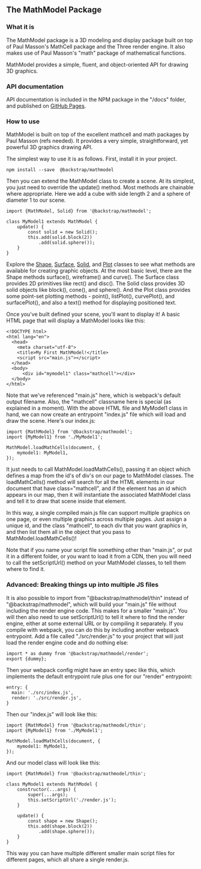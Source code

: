 ## The MathModel Package

### What it is

The MathModel package is a 3D modeling and display package built on top of
Paul Masson's MathCell package and the Three render engine.
It also makes use of Paul Masson's "math" package of mathematical functions.

MathModel provides a simple, fluent, and object-oriented API for drawing 3D graphics.

### API documentation

API documentation is included in the NPM package in the "/docs" folder,
and published on [GitHub Pages](https://backstrap.github.io/mathmodel/).

### How to use

MathModel is built on top of
the excellent mathcell and math packages by Paul Masson (refs needed).
It provides a very simple, straightforward, yet powerful
3D graphics drawing API.

The simplest way to use it is as follows.  First, install it in your project.

    npm install --save  @backstrap/mathmodel

Then you can extend the MathModel class to create a scene.
At its simplest, you just need to override the update() method.
Most methods are chainable where appropriate.
Here we add a cube with side length 2 and a sphere of diameter 1 to our scene.

    import {MathModel, Solid} from '@backstrap/mathmodel';

    class MyModel1 extends MathModel {
        update() {
            const solid = new Solid();
            this.add(solid.block(2))
                .add(solid.sphere());
        }
    }

Explore the
<a href="Shape.html">Shape</a>, <a href="Surface.html">Surface</a>,
<a href="Solid.html">Solid</a>, and <a href="Plot.html">Plot</a>
classes to see what methods are available for creating graphic objects.
At the most basic level, there are the Shape methods surface(), wireframe() and curve().
The Surface class provides 2D primitives like rect() and disc().
The Solid class provides 3D solid objects like block(), cone(), and sphere().
And the Plot class provides some point-set plotting methods -
point(), listPlot(), curvePlot(), and surfacePlot(),
and also a text() method for displaying positioned text.

Once you've built defined your scene, you'll want to display it!
A basic HTML page that will display a MathModel looks like this:

    <!DOCTYPE html>
    <html lang="en">
      <head>
        <meta charset="utf-8">
        <title>My First MathModel!</title>
        <script src="main.js"></script>
      </head>
      <body>
          <div id="mymodel1" class="mathcell"></div>
      </body>
    </html>

Note that we've referenced "main.js" here, which is webpack's default output filename.
Also, the "mathcell" classname here is special (as explained in a moment).
With the above HTML file and MyModel1 class in hand, we can now create an
entrypoint "index.js" file which will load and draw the scene.
Here's our index.js:

    import {MathModel} from '@backstrap/mathmodel';
    import {MyModel1} from './MyModel1';
    
    MathModel.loadMathCells(document, {
        mymodel1: MyModel1,
    });

It just needs to call MathModel.loadMathCells(),
passing it an object which defines a map from  the id's of div's on our page to MathModel classes.
The loadMathCells() method will search for all the HTML elements in our document
that have class="mathcell", and if the element has an id which appears in our map,
then it will instantiate the associated MathModel class
and  tell it to draw that scene inside that element.

In this way, a single compiled main.js file can support multiple
graphics on one page, or even multiple graphics across multiple pages.
Just assign a unique id, and the class "mathcell", to each div that you want graphics in,
and then list them all in the object that you pass to MathModel.loadMathCells()!

Note that if you name your script file something other than "main.js",
or put it in a different folder,
or you want to load it from a CDN,
then you will need to call the setScriptUrl() method on your MathModel classes,
to tell them where to find it.

### Advanced: Breaking things up into multiple JS files

It is also possible to import from "@backstrap/mathmodel/thin" instead of "@backstrap/mathmodel",
which will build your "main.js" file without including the render engine code.
This makes for a smaller "main.js".
You will then also need to use setScriptUrl() to tell it where to find the render engine,
either at some external URL or by compiling it separately.
If you compile with webpack, you can do this by including another webpack entrypoint.
Add a file called "./src/render.js" to your project that will just load the render engine code
and do nothing else:

    import * as dummy from '@backstrap/mathmodel/render';
    export {dummy};

Then your webpack config might have an entry spec like this,
which implements the default entrypoint rule plus one for our "render" entrypoint:

    entry: {
      main: './src/index.js',
      render: './src/render.js',
    }

Then our "index.js" will look like this:

    import {MathModel} from '@backstrap/mathmodel/thin';
    import {MyModel1} from './MyModel1';
    
    MathModel.loadMathCells(document, {
        mymodel1: MyModel1,
    });

And our model class will look like this:

    import {MathModel} from '@backstrap/mathmodel/thin';

    class MyModel1 extends MathModel {
        constructor(...args) {
            super(...args);
            this.setScriptUrl('./render.js');
        }

        update() {
            const shape = new Shape();
            this.add(shape.block(2))
                .add(shape.sphere());
        }
    }

This way you can have multiple different smaller main script files for different pages,
which all share a single render.js.

